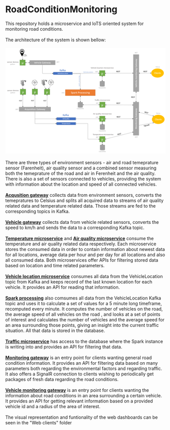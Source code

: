 # RoadConditionMonitoring
 This repository holds a microservice and IoTS oriented system for monitoring road conditions.  
 <br/>
 The architecture of the system is shown bellow:  
 <br/>
![architecture image](https://github.com/MashaNes/RoadConditionMonitoring/blob/main/Architecture.png)  
<br/>
There are three types of environment sensors - air and road temeprature sensor (Farenheit), air quality sensor and a combined sensor measuring both the temeprature of the road and air in Ferenheit and 
the air quality. 
There is also a set of sensors connected to vehicles, providing the system with information about the location and speed of all connected vehicles.  
<br/>
<b><ins>Acqusition gateway</ins></b> collects data from environment sensors, converts the temepratures to Celsius and splits all acquired data to streams of air quality related data and temperature related data. Those streams are fed to the corresponding topics in Kafka.  
<br/>
<b><ins>Vehicle gateway</ins></b> collects data from vehicle related sensors, converts the speed to km/h and sends the data to a corresponding Kafka topic.  
<br/>
<b><ins>Temperature microservice</ins></b> and <b><ins>Air quality microservice</ins></b> consume the temperature and air quality related data respectively.
Each microservice stores the consumed data in order to contain information about newest data for all locations, average data per hour and per day for all locations and also all consumed data.
Both microservices offer APIs for filtering stored data based on location and time related parameters.  
<br/>
<b><ins>Vehicle location microservice</ins></b> consumes all data from the VehicleLocation topic from Kafka and keeps record of the last known location for each vehicle. It provides an API for reading that information.  
<br/>
<b><ins>Spark processing</ins></b> also comsumes all data from the VehicleLocation Kafka topic and uses it to calculate a set of values for a 5 minute long timeframe, recomputed every minute.
It computes the number of vehicles on the road, the average speed of all vehicles on the road , and looks at a set of points of interest and calculates the number of 
vehicles and the average speed for an area surrounding those points, giving an insight into the current traffic situation. All that data is stored in the database.  
<br/>
<b><ins>Traffic microservice</ins></b> has access to the database where the Spark instance is writing into and provides an API for filtering that data.  
<br/>
<b><ins>Monitoring gateway</ins></b> is an entry point for clients wanting general road condition information. It provides an API for filtering data based on many parameters both regarding the environmental factors
and regarding traffic. It also offers a SignalR connection to clients wishing to periodically get packages of fresh data regarding the road conditions.  
<br/>
<b><ins>Vehicle monitoring gateway</ins></b> is an entry point for clients wanting the information about road conditions in an area surrounding a certain vehicle.
It provides an API for getting relevant information based on a provided vehicle id and a radius of the area of interest.  
<br/>
The visual representation and funtionality of the web dashboards can be seen in the "Web clients" folder  
